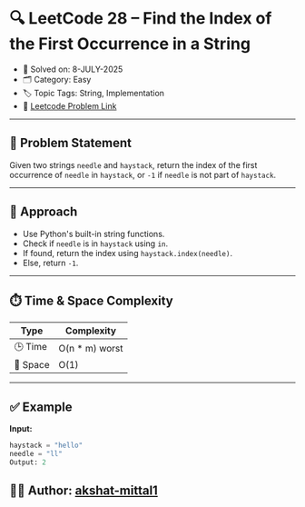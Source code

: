 # 🔍 LeetCode 28 – Find the Index of the First Occurrence in a String

- 📅 Solved on: 8-JULY-2025  
- 🗂️ Category: Easy  
- 🏷️ Topic Tags: String, Implementation  
- 🔗 [Leetcode Problem Link](https://leetcode.com/problems/find-the-index-of-the-first-occurrence-in-a-string/)

---

## 📄 Problem Statement

Given two strings `needle` and `haystack`, return the index of the first occurrence of `needle` in `haystack`, or `-1` if `needle` is not part of `haystack`.

---

## 🧠 Approach

- Use Python's built-in string functions.
- Check if `needle` is in `haystack` using `in`.
- If found, return the index using `haystack.index(needle)`.
- Else, return `-1`.

---

## ⏱️ Time & Space Complexity

| Type   | Complexity     |
|--------|----------------|
| 🕒 Time | O(n * m) worst |
| 💾 Space | O(1)          |

---

## ✅ Example

**Input:**

```python
haystack = "hello"
needle = "ll"
Output: 2

```

## 👨‍💻 Author: [akshat-mittal1](https://github.com/akshat-mittal1)
